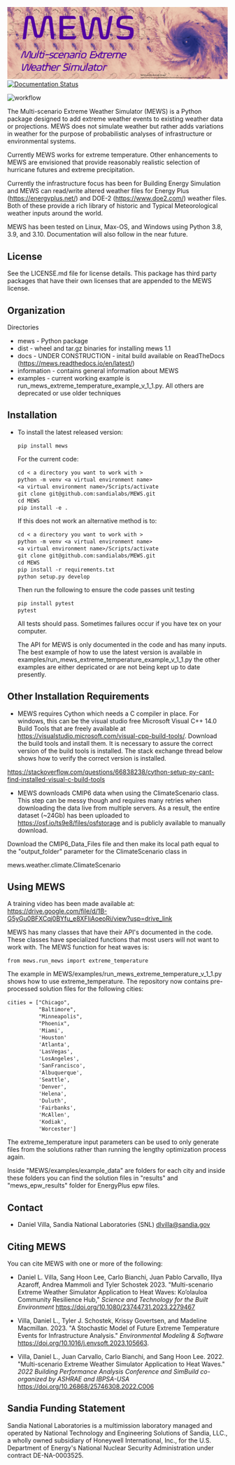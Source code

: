 ![MEWS](information/figures/logo.png)
[![Documentation Status](https://readthedocs.org/projects/mews/badge/?version=latest)](https://mews.readthedocs.io/en/latest/?badge=latest)

![workflow](https://github.com/sandialabs/mews/actions/workflows/pytest.yml/badge.svg)

The Multi-scenario Extreme Weather Simulator (MEWS) is a Python package designed to add
extreme weather events to existing weather data or projections. MEWS does not simulate
weather but rather adds variations in weather for the purpose of probabilistic analyses 
of infrastructure or environmental systems. 

Currently MEWS works for extreme temperature. Other enhancements to MEWS are envisioned that provide reasonably realistic selection
of hurricane futures and extreme precipitation.

Currently the infrastructure focus has been for Building Energy Simulation and MEWS can read/write
altered weather files for Energy Plus (https://energyplus.net/) and DOE-2 (https://www.doe2.com/)
weather files. Both of these provide a rich library of historic and Typical Meteorological weather
inputs around the world. 

MEWS has been tested on Linux, Max-OS, and Windows using Python 3.8, 3.9, and 3.10. 
Documentation will also follow in the near future.

License
------------

See the LICENSE.md file for license details. This package has third party packages that have their own licenses that are appended to the MEWS license.

Organization
------------

Directories
  * mews - Python package
  * dist - wheel and tar.gz binaries for installing mews 1.1
  * docs - UNDER CONSTRUCTION - inital build available on ReadTheDocs (https://mews.readthedocs.io/en/latest/)
  * information - contains general information about MEWS
  * examples - current working example is run_mews_extreme_temperature_example_v_1_1.py. All others are deprecated or use older techniques

Installation
------------
  * To install the latest released version:
    
    ```
    pip install mews
    ```
    
    For the current code:
    
    ```
    cd < a directory you want to work with >
    python -m venv <a virtual environment name>
    <a virtual environment name>/Scripts/activate
    git clone git@github.com:sandialabs/MEWS.git
    cd MEWS
    pip install -e .
    ```
    If this does not work an alternative method is to:
    
    ```
    cd < a directory you want to work with >
    python -m venv <a virtual environment name>
    <a virtual environment name>/Scripts/activate
    git clone git@github.com:sandialabs/MEWS.git
    cd MEWS
    pip install -r requirements.txt
    python setup.py develop
    ```
    
    Then run the following to ensure the code passes unit testing
    
    ```
    pip install pytest
    pytest
    ```
    
    All tests should pass. Sometimes failures occur if you have tex on your computer.
    
    The API for MEWS is only documented in the code and has many inputs. The best example of how to use the latest version is available in examples/run_mews_extreme_temperature_example_v_1_1.py
    the other examples are either depricated or are not being kept up to date presently.

Other Installation Requirements
-------------------------------
  * MEWS requires Cython which needs a C compiler in place. For windows, this can be the visual studio free Microsoft Visual C++ 14.0 Build Tools 
that are freely available at https://visualstudio.microsoft.com/visual-cpp-build-tools/. Download the build tools and install them. It is necessary
to assure the correct version of the build tools is installed. The stack exchange thread below shows how to verify the correct version is installed.

https://stackoverflow.com/questions/66838238/cython-setup-py-cant-find-installed-visual-c-build-tools

   * MEWS downloads CMIP6 data when using the ClimateScenario class. This step can be messy though and requires many retries when downloading the data live from multiple servers. As a result, the entire dataset (~24Gb) has been uploaded to https://osf.io/ts9e8/files/osfstorage and is publicly available to manually download.

Download the CMIP6_Data_Files file and then make its local path equal to the "output_folder" parameter for the ClimateScenario class in

mews.weather.climate.ClimateScenario

Using MEWS
--------
A training video has been made available at: https://drive.google.com/file/d/1B-G5yGu0BFXCqj0BYfu_e8XFliAoeoRi/view?usp=drive_link

MEWS has many classes that have their API's documented in the code. These classes have specialized functions that most users will not want to work with.
The MEWS function for heat waves is:

```
from mews.run_mews import extreme_temperature
```

The example in MEWS/examples/run_mews_extreme_temperature_v_1_1.py shows how to use extreme_temperature. The repository now contains
pre-processed solution files for the following cities:         

```
cities = ["Chicago",
          "Baltimore",
          "Minneapolis",
          "Phoenix",
          'Miami',
          'Houston'
          'Atlanta', 
          'LasVegas',
          'LosAngeles',
          'SanFrancisco',
          'Albuquerque',
          'Seattle', 
          'Denver',
          'Helena', 
          'Duluth',
          'Fairbanks',
          'McAllen',
          'Kodiak',
          'Worcester']
 ```
         
The extreme_temperature input parameters can be used to only generate files from the solutions rather than running the lengthy optimization process again.

Inside "MEWS/examples/example_data" are folders for each city and inside these folders you can find the solution files in "results" and "mews_epw_results" folder for EnergyPlus epw files. 

Contact 
--------

   * Daniel Villa, Sandia National Laboratories (SNL) dlvilla@sandia.gov
   
Citing MEWS
-----------
You can cite MEWS with one or more of the following:
* Daniel L. Villa, Sang Hoon Lee, Carlo Bianchi, Juan Pablo Carvallo, Illya Azaroff, Andrea Mammoli and Tyler Schostek 2023. "Multi-scenario Extreme Weather Simulator Application to Heat Waves: Ko’olauloa Community Resilience Hub," _Science and Technology for the Built Environment_ https://doi.org/10.1080/23744731.2023.2279467

* Villa, Daniel L., Tyler J. Schostek, Krissy Govertsen, and Madeline Macmillan. 2023. "A Stochastic Model of Future Extreme Temperature Events for Infrastructure Analysis." _Environmental Modeling & Software_ https://doi.org/10.1016/j.envsoft.2023.105663.

* Villa, Daniel L., Juan Carvallo, Carlo Bianchi, and Sang Hoon Lee. 2022. "Multi-scenario Extreme Weather Simulator Application to Heat Waves." _2022 Building Performance Analysis Conference and SimBuild co-organized by ASHRAE and IBPSA-USA_ https://doi.org/10.26868/25746308.2022.C006


Sandia Funding Statement
------------------------
Sandia National Laboratories is a multimission laboratory managed and operated by National Technology and Engineering Solutions of Sandia, LLC., a wholly owned subsidiary of Honeywell International, Inc., for the U.S. Department of Energy's National Nuclear Security Administration under contract DE-NA-0003525.

